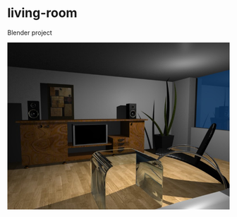 living-room
===========

Blender project

![Alt text](/renders/living-room04.jpg?raw=true "<living room>")


